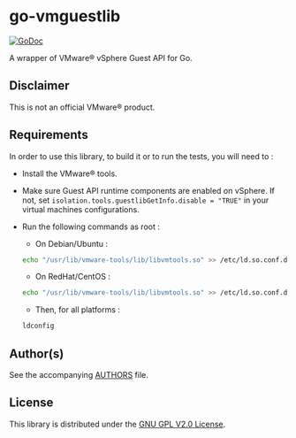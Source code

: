 # go-vmguestlib
[![GoDoc](https://godoc.org/github.com/xlucas/go-vmguestlib/vmguestlib?status.svg)](https://godoc.org/github.com/xlucas/go-vmguestlib/vmguestlib)

A wrapper of VMware® vSphere Guest API for Go.

## Disclaimer
This is not an official VMware® product.

## Requirements
In order to use this library, to build it or to run the tests, you will need to :

* Install the VMware® tools.
* Make sure Guest API runtime components are enabled on vSphere. If not, set `isolation.tools.guestlibGetInfo.disable = "TRUE"` in your virtual machines configurations.
* Run the following commands as root :
  * On Debian/Ubuntu :
  ```bash
  echo "/usr/lib/vmware-tools/lib/libvmtools.so" >> /etc/ld.so.conf.d/vmware-tools-libraries.conf'
  ```

  * On RedHat/CentOS :
  ```bash
  echo "/usr/lib/vmware-tools/lib/libvmtools.so" >> /etc/ld.so.conf.d/vmware-tools-guestlib.conf'
  ```

  * Then, for all platforms :
  ```bash
  ldconfig
  ```

## Author(s)
See the accompanying [AUTHORS](AUTHORS) file.

## License
This library is distributed under the [GNU GPL V2.0 License](LICENSE).
